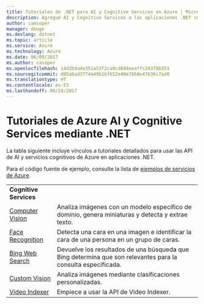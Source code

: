 ```yaml
---
title: Tutoriales de .NET para AI y Cognitive Services en Azure | Microsoft Docs
description: Agregue AI y Cognitive Services a las aplicaciones .NET con los servicios de Microsoft Azure.
author: camsoper
manager: douge
ms.devlang: dotnet
ms.topic: article
ms.service: Azure
ms.technology: Azure
ms.date: 06/09/2017
ms.author: casoper
ms.openlocfilehash: 14d2bdade351a53f2ca0cd694eeaffc24378b351
ms.sourcegitcommit: d95a6ad3774a49b16f652e40e7860e47636c7ad0
ms.translationtype: HT
ms.contentlocale: es-ES
ms.lasthandoff: 08/28/2017
---
```

# <a name="azure-ai-and-cognitive-service-tutorials-using-net"></a>Tutoriales de Azure AI y Cognitive Services mediante .NET

La tabla siguiente incluye vínculos a tutoriales detallados para usar las API de AI y servicios cognitivos de Azure en aplicaciones .NET. 

Para el código fuente de ejemplo, consulte la lista de [ejemplos de servicios de Azure](https://azure.microsoft.com/resources/samples/?platform=dotnet).

| | |
|---|---|
| **Cognitive Services**| |
| [Computer Vision][1] | Analiza imágenes con un modelo específico de dominio, genera miniaturas y detecta y extrae texto. | 
| [Face Recognition][2] | Detecta una cara en una imagen e identificar la cara de una persona en un grupo de caras. | 
| [Bing Web Search][3]| Devuelve los resultados de una búsqueda que Bing determina que son relevantes para la consulta especificada. |
| [Custom Vision][4] | Analiza imágenes mediante clasificaciones personalizadas. |
| [Video Indexer][5] | Empiece a usar la API de Video Indexer.|

[1]: /azure/cognitive-services/computer-vision/tutorials/csharptutorial
[2]: /azure/cognitive-services/face/tutorials/faceapiincsharptutorial
[3]: /azure/cognitive-services/bing-web-search/csharp-ranking-tutorial
[4]: /azure/cognitive-services/custom-vision-service/csharp-tutorial
[5]: /azure/cognitive-services/video-indexer/video-indexer-use-apis

